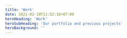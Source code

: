 ```yaml
---
title: 'Work'
date: 2021-02-10T11:52:18+07:00
heroHeading: 'Work'
heroSubHeading: 'Our portfolio and previous projects'
heroBackground: ''
---
```

